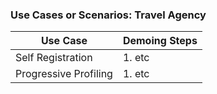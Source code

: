 ### Use Cases or Scenarios: Travel Agency

| Use Case | Demoing Steps |
| ---      | ---           |
| Self Registration | 1. etc |
| Progressive Profiling | 1. etc |
